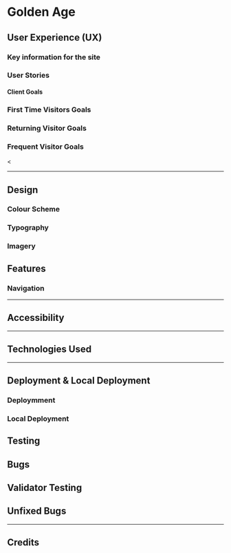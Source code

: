 # Golden Age



## User Experience (UX)
### Key information for the site

### User Stories
#### Client Goals


### First Time Visitors Goals


### Returning Visitor Goals


### Frequent Visitor Goals
<

<hr>

## Design 

### Colour Scheme

### Typography


### Imagery

## Features


### Navigation



<hr>

## Accessibility

<hr>

## Technologies Used



<hr>

## Deployment & Local Deployment

### Deploymment


 ### Local Deployment



## Testing



## Bugs



## Validator Testing


 ## Unfixed Bugs


<hr>

## Credits

